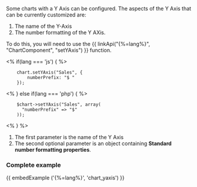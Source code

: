 Some charts with a Y Axis can be configured. The aspects of the Y Axis that can be currently customized are:

1. The name of the Y-Axis
2. The number formatting of the Y AXis.

To do this, you will need to use the {{ linkApi("{%=lang%}", "ChartComponent", "setYAxis") }} function.

<% if(lang === 'js') { %>
~~~
    chart.setYAxis("Sales", {
        numberPrefix: "$ "
    });
~~~
<% } else if(lang === 'php') { %>
~~~
    $chart->setYAxis("Sales", array(
      "numberPrefix" => "$"
    ));
~~~
<% } %>


1. The first parameter is the name of the Y Axis
2. The second optional parameter is an object containing **Standard number formatting properties**.

### Complete example

{{ embedExample ('{%=lang%}', 'chart_yaxis') }}
